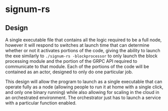 # signum-rs

## Design
A single executable file that contains all the logic required to be a full node, however it will respond to switches at launch time that can determine whether or not it activates portions of the code, giving the ability to launch the exe similarly to `./signum-rs -blockprocessor` to only launch the block processing module and the portion of the GRPC API required to communicate to that module. Each of the portions of the code will be contained as an actor, designed to only do one particular job.

This design will allow the program to launch as a single executable that can operate fully as a node (allowing people to run it at home with a single click, and only one binary running) while also allowing for scaling in the cloud in an orchestrated environment. The orchestrator just has to launch a service with a particular function enabled.
